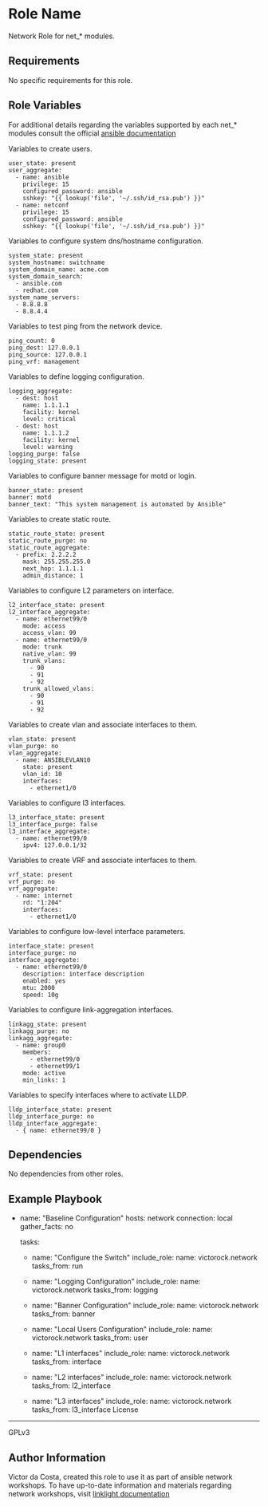 Role Name
=========

Network Role for net_* modules.

Requirements
------------

No specific requirements for this role.

Role Variables
--------------

For additional details regarding the variables supported by each net_* modules
consult the official [ansible documentation]( http://docs.ansible.com/ansible/latest/list_of_network_modules.html)


Variables to create users.

```
user_state: present
user_aggregate:
  - name: ansible
    privilege: 15
    configured_password: ansible
    sshkey: "{{ lookup('file', '~/.ssh/id_rsa.pub') }}"
  - name: netconf
    privilege: 15
    configured_password: ansible
    sshkey: "{{ lookup('file', '~/.ssh/id_rsa.pub') }}"
```

Variables to configure system dns/hostname configuration.

```
system_state: present
system_hostname: switchname
system_domain_name: acme.com
system_domain_search:
  - ansible.com
  - redhat.com
system_name_servers:
  - 8.8.8.8
  - 8.8.4.4
```

Variables to test ping from the network device.

```
ping_count: 0
ping_dest: 127.0.0.1
ping_source: 127.0.0.1
ping_vrf: management
```

Variables to define logging configuration.

```
logging_aggregate:
  - dest: host
    name: 1.1.1.1
    facility: kernel
    level: critical
  - dest: host
    name: 1.1.1.2
    facility: kernel
    level: warning
logging_purge: false
logging_state: present
```

Variables to configure banner message for motd or login.

```
banner_state: present
banner: motd
banner_text: "This system management is automated by Ansible"
```

Variables to create static route.

```
static_route_state: present
static_route_purge: no
static_route_aggregate:
  - prefix: 2.2.2.2
    mask: 255.255.255.0
    next_hop: 1.1.1.1
    admin_distance: 1
```

Variables to configure L2 parameters on interface.

```
l2_interface_state: present
l2_interface_aggregate:
  - name: ethernet99/0
    mode: access
    access_vlan: 99
  - name: ethernet99/0
    mode: trunk
    native_vlan: 99
    trunk_vlans:
      - 90
      - 91
      - 92
    trunk_allowed_vlans:
      - 90
      - 91
      - 92
```

Variables to create vlan and associate interfaces to them.

```
vlan_state: present
vlan_purge: no
vlan_aggregate:
  - name: ANSIBLEVLAN10
    state: present
    vlan_id: 10
    interfaces:
      - ethernet1/0
```

Variables to configure l3 interfaces.

```
l3_interface_state: present
l3_interface_purge: false
l3_interface_aggregate:
  - name: ethernet99/0
    ipv4: 127.0.0.1/32
```

Variables to create VRF and associate interfaces to them.

```
vrf_state: present
vrf_purge: no
vrf_aggregate:
  - name: internet
    rd: "1:204"
    interfaces:
      - ethernet1/0
```

Variables to configure low-level interface parameters.

```
interface_state: present
interface_purge: no
interface_aggregate:
  - name: ethernet99/0
    description: interface description
    enabled: yes
    mtu: 2000
    speed: 10g
```

Variables to configure link-aggregation interfaces.

```
linkagg_state: present
linkagg_purge: no
linkagg_aggregate:
  - name: group0
    members:
      - ethernet99/0
      - ethernet99/1
    mode: active
    min_links: 1
```

Variables to specify interfaces where to activate LLDP.

```
lldp_interface_state: present
lldp_interface_purge: no
lldp_interface_aggregate:
  - { name: ethernet99/0 }
```

Dependencies
------------

No dependencies from other roles.

Example Playbook
----------------

  - name: "Baseline Configuration"
    hosts: network
    connection: local
    gather_facts: no

    tasks:
      - name: "Configure the Switch"
        include_role:
          name: victorock.network
          tasks_from: run

      - name: "Logging Configuration"
        include_role:
          name: victorock.network
          tasks_from: logging

      - name: "Banner Configuration"
        include_role:
          name: victorock.network
          tasks_from: banner

      - name: "Local Users Configuration"
        include_role:
          name: victorock.network
          tasks_from: user

      - name: "L1 interfaces"
        include_role:
          name: victorock.network
          tasks_from: interface

      - name: "L2 interfaces"
        include_role:
          name: victorock.network
          tasks_from: l2_interface

      - name: "L3 interfaces"
        include_role:
          name: victorock.network
          tasks_from: l3_interface
License
-------

GPLv3

Author Information
------------------

Victor da Costa, created this role to use it as part of ansible network workshops.
To have up-to-date information and materials regarding network workshops, visit
[linklight documentation](http://network-automation.github.com/linklight)
